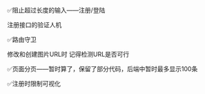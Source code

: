 ✅阻止超过长度的输入——注册/登陆

注册接口的验证人机

✅路由守卫

修改和创建图片URL时 记得检测URL是否可行

✅页面分页——暂时算了，保留了部分代码，后端中暂时最多显示100条

✅注册时限制可视化
